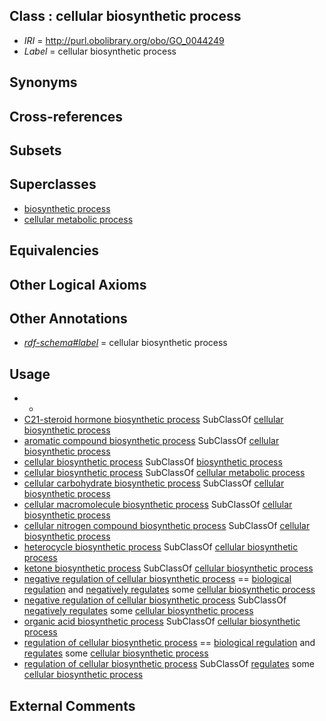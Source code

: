 
## Class : cellular biosynthetic process

 * *IRI* = http://purl.obolibrary.org/obo/GO_0044249
 * *Label* = cellular biosynthetic process

## Synonyms


## Cross-references


## Subsets


## Superclasses

 * [biosynthetic process](../../GO/58/GO_0009058.md)
 * [cellular metabolic process](../../GO/37/GO_0044237.md)

## Equivalencies


## Other Logical Axioms


## Other Annotations

 * *[rdf-schema#label](../../el/rdf-schema#label.md)* = cellular biosynthetic process

## Usage

 * -
 * [C21-steroid hormone biosynthetic process](../../GO/00/GO_0006700.md) SubClassOf [cellular biosynthetic process](../../GO/49/GO_0044249.md)
 * [aromatic compound biosynthetic process](../../GO/38/GO_0019438.md) SubClassOf [cellular biosynthetic process](../../GO/49/GO_0044249.md)
 * [cellular biosynthetic process](../../GO/49/GO_0044249.md) SubClassOf [biosynthetic process](../../GO/58/GO_0009058.md)
 * [cellular biosynthetic process](../../GO/49/GO_0044249.md) SubClassOf [cellular metabolic process](../../GO/37/GO_0044237.md)
 * [cellular carbohydrate biosynthetic process](../../GO/37/GO_0034637.md) SubClassOf [cellular biosynthetic process](../../GO/49/GO_0044249.md)
 * [cellular macromolecule biosynthetic process](../../GO/45/GO_0034645.md) SubClassOf [cellular biosynthetic process](../../GO/49/GO_0044249.md)
 * [cellular nitrogen compound biosynthetic process](../../GO/71/GO_0044271.md) SubClassOf [cellular biosynthetic process](../../GO/49/GO_0044249.md)
 * [heterocycle biosynthetic process](../../GO/30/GO_0018130.md) SubClassOf [cellular biosynthetic process](../../GO/49/GO_0044249.md)
 * [ketone biosynthetic process](../../GO/81/GO_0042181.md) SubClassOf [cellular biosynthetic process](../../GO/49/GO_0044249.md)
 * [negative regulation of cellular biosynthetic process](../../GO/27/GO_0031327.md) == [biological regulation](../../GO/07/GO_0065007.md) and [negatively regulates](../../RO/12/RO_0002212.md) some [cellular biosynthetic process](../../GO/49/GO_0044249.md)
 * [negative regulation of cellular biosynthetic process](../../GO/27/GO_0031327.md) SubClassOf [negatively regulates](../../RO/12/RO_0002212.md) some [cellular biosynthetic process](../../GO/49/GO_0044249.md)
 * [organic acid biosynthetic process](../../GO/53/GO_0016053.md) SubClassOf [cellular biosynthetic process](../../GO/49/GO_0044249.md)
 * [regulation of cellular biosynthetic process](../../GO/26/GO_0031326.md) == [biological regulation](../../GO/07/GO_0065007.md) and [regulates](../../RO/11/RO_0002211.md) some [cellular biosynthetic process](../../GO/49/GO_0044249.md)
 * [regulation of cellular biosynthetic process](../../GO/26/GO_0031326.md) SubClassOf [regulates](../../RO/11/RO_0002211.md) some [cellular biosynthetic process](../../GO/49/GO_0044249.md)

## External Comments

